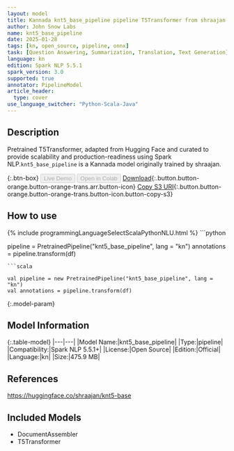 ```yaml
---
layout: model
title: Kannada knt5_base_pipeline pipeline T5Transformer from shraajan
author: John Snow Labs
name: knt5_base_pipeline
date: 2025-01-28
tags: [kn, open_source, pipeline, onnx]
task: [Question Answering, Summarization, Translation, Text Generation]
language: kn
edition: Spark NLP 5.5.1
spark_version: 3.0
supported: true
annotator: PipelineModel
article_header:
  type: cover
use_language_switcher: "Python-Scala-Java"
---
```


## Description

Pretrained T5Transformer, adapted from Hugging Face and curated to provide scalability and production-readiness using Spark NLP.`knt5_base_pipeline` is a Kannada model originally trained by shraajan.

{:.btn-box}
<button class="button button-orange" disabled>Live Demo</button>
<button class="button button-orange" disabled>Open in Colab</button>
[Download](https://s3.amazonaws.com/auxdata.johnsnowlabs.com/public/models/knt5_base_pipeline_kn_5.5.1_3.0_1738094619983.zip){:.button.button-orange.button-orange-trans.arr.button-icon}
[Copy S3 URI](s3://auxdata.johnsnowlabs.com/public/models/knt5_base_pipeline_kn_5.5.1_3.0_1738094619983.zip){:.button.button-orange.button-orange-trans.button-icon.button-copy-s3}

## How to use



<div class="tabs-box" markdown="1">
{% include programmingLanguageSelectScalaPythonNLU.html %}
```python

pipeline = PretrainedPipeline("knt5_base_pipeline", lang = "kn")
annotations =  pipeline.transform(df)   

```
```scala

val pipeline = new PretrainedPipeline("knt5_base_pipeline", lang = "kn")
val annotations = pipeline.transform(df)

```
</div>

{:.model-param}
## Model Information

{:.table-model}
|---|---|
|Model Name:|knt5_base_pipeline|
|Type:|pipeline|
|Compatibility:|Spark NLP 5.5.1+|
|License:|Open Source|
|Edition:|Official|
|Language:|kn|
|Size:|475.9 MB|

## References

https://huggingface.co/shraajan/knt5-base

## Included Models

- DocumentAssembler
- T5Transformer